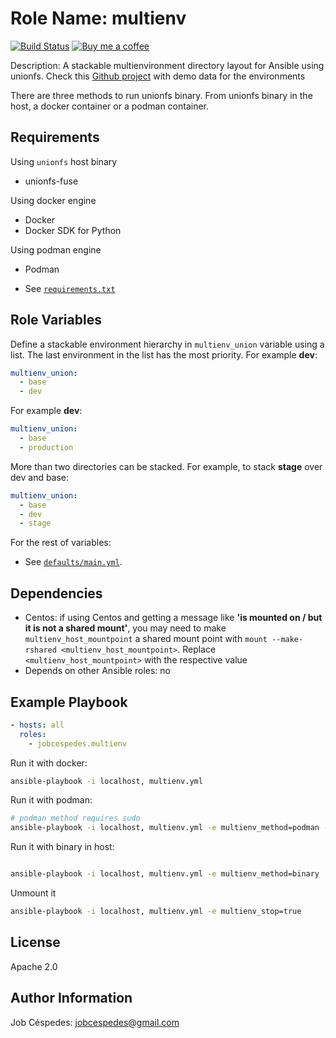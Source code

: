 Role Name: multienv
=========

[![Build Status](https://travis-ci.org/jobcespedes/multienv.svg?branch=master)](https://travis-ci.org/jobcespedes/multienv) [![Buy me a coffee](https://img.shields.io/badge/$-BuyMeACoffee-blue.svg)](https://www.buymeacoffee.com/jobcespedes)

Description: A stackable multienvironment directory layout for Ansible using unionfs. Check this [Github project](https://github.com/jobcespedes/demo-multienv) with demo data for the environments

There are three methods to run unionfs binary. From unionfs binary in the host, a docker container or a podman container.

Requirements
------------
Using `unionfs` host binary
- unionfs-fuse

Using docker engine
- Docker
- Docker SDK for Python

Using podman engine
- Podman

- See [`requirements.txt`](requirements.txt)

Role Variables
--------------

Define a stackable environment hierarchy in ```multienv_union``` variable using a list. The last environment in the list has the most priority. For example **dev**:
```yaml
multienv_union:
  - base
  - dev
```
For example **dev**:
```yaml
multienv_union:
  - base
  - production
```
More than two directories can be stacked. For example, to stack **stage** over dev and base:

```yaml
multienv_union:
  - base
  - dev
  - stage
```
For the rest of variables:

- See [`defaults/main.yml`](defaults/main.yml).

Dependencies
------------
- Centos: if using Centos and getting a message like **'is mounted on / but it is not a shared mount'**, you may need to make ```multienv_host_mountpoint``` a shared mount point with ```mount --make-rshared <multienv_host_mountpoint>```. Replace ```<multienv_host_mountpoint>``` with the respective value
- Depends on other Ansible roles: no

Example Playbook
----------------

```yaml
- hosts: all
  roles:
    - jobcespedes.multienv
```
Run it with docker:
```bash
ansible-playbook -i localhost, multienv.yml
```

Run it with podman:
```bash
# podman method requires sudo
ansible-playbook -i localhost, multienv.yml -e multienv_method=podman -K
```

Run it with binary in host:
```bash

ansible-playbook -i localhost, multienv.yml -e multienv_method=binary
```

Unmount it
```bash
ansible-playbook -i localhost, multienv.yml -e multienv_stop=true
```
License
-------

Apache 2.0

Author Information
------------------

Job Céspedes: jobcespedes@gmail.com
